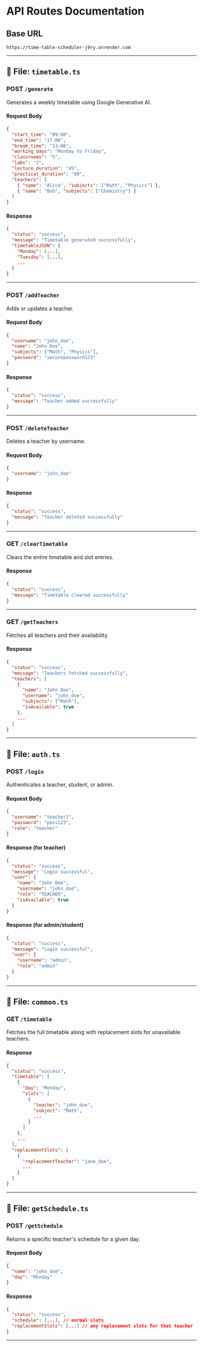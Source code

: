 
# API Routes Documentation

## Base URL
`https://time-table-scheduler-j9ry.onrender.com`

---

## 📁 File: `timetable.ts`

### POST `/generate`
Generates a weekly timetable using Google Generative AI.

#### Request Body
```json
{
  "start_time": "09:00",
  "end_time": "17:00",
  "break_time": "13:00",
  "working_days": "Monday to Friday",
  "classrooms": "5",
  "labs": "2",
  "lecture_duration": "45",
  "practical_duration": "90",
  "teachers": [
    { "name": "Alice", "subjects": ["Math", "Physics"] },
    { "name": "Bob", "subjects": ["Chemistry"] }
  ]
}
```

#### Response
```json
{
  "status": "success",
  "message": "Timetable generated successfully",
  "timetableJSON": {
    "Monday": [...],
    "Tuesday": [...],
    ...
  }
}
```

---

### POST `/addTeacher`
Adds or updates a teacher.

#### Request Body
```json
{
  "username": "john_doe",
  "name": "John Doe",
  "subjects": ["Math", "Physics"],
  "password": "securepassword123"
}
```

#### Response
```json
{
  "status": "success",
  "message": "Teacher added successfully"
}
```

---

### POST `/deleteTeacher`
Deletes a teacher by username.

#### Request Body
```json
{
  "username": "john_doe"
}
```

#### Response
```json
{
  "status": "success",
  "message": "Teacher deleted successfully"
}
```

---

### GET `/clearTimetable`
Clears the entire timetable and slot entries.

#### Response
```json
{
  "status": "success",
  "message": "Timetable cleared successfully"
}
```

---

### GET `/getTeachers`
Fetches all teachers and their availability.

#### Response
```json
{
  "status": "success",
  "message": "Teachers fetched successfully",
  "teachers": [
    {
      "name": "John Doe",
      "username": "john_doe",
      "subjects": ["Math"],
      "isAvailable": true
    },
    ...
  ]
}
```

---

## 📁 File: `auth.ts`

### POST `/login`
Authenticates a teacher, student, or admin.

#### Request Body
```json
{
  "username": "teacher1",
  "password": "pass123",
  "role": "teacher"
}
```

#### Response (for teacher)
```json
{
  "status": "success",
  "message": "Login successful",
  "user": {
    "name": "John Doe",
    "username": "john_doe",
    "role": "TEACHER",
    "isAvailable": true
  }
}
```

#### Response (for admin/student)
```json
{
  "status": "success",
  "message": "Login successful",
  "user": {
    "username": "admin",
    "role": "admin"
  }
}
```

---

## 📁 File: `common.ts`

### GET `/timetable`
Fetches the full timetable along with replacement slots for unavailable teachers.

#### Response
```json
{
  "status": "success",
  "timetable": [
    {
      "day": "Monday",
      "slots": [
        {
          "teacher": "john_doe",
          "subject": "Math",
          ...
        }
      ]
    },
    ...
  ],
  "replacementSlots": [
    {
      "replacementTeacher": "jane_doe",
      ...
    }
  ]
}
```

---

## 📁 File: `getSchedule.ts`

### POST `/getSchedule`
Returns a specific teacher's schedule for a given day.

#### Request Body
```json
{
  "name": "john_doe",
  "day": "Monday"
}
```

#### Response
```json
{
  "status": "success",
  "schedule": [...], // normal slots
  "replacementSlots": [...] // any replacement slots for that teacher
}
```

---

